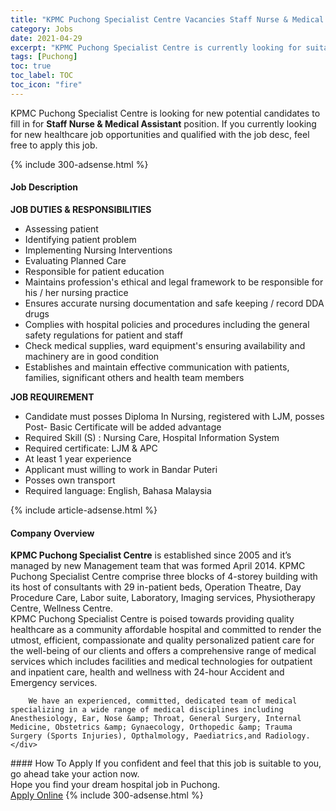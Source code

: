 ```yaml
---
title: "KPMC Puchong Specialist Centre Vacancies Staff Nurse & Medical Assistant" 
category: Jobs 
date: 2021-04-29 
excerpt: "KPMC Puchong Specialist Centre is currently looking for suitable person to fill in the Staff Nurse & Medical Assistant which positioned at Puchong" 
tags: [Puchong] 
toc: true 
toc_label: TOC 
toc_icon: "fire" 
--- 
```


<p>KPMC Puchong Specialist Centre is looking for new potential candidates to fill in for <b>Staff Nurse & Medical Assistant</b> position. If you currently looking for new healthcare job opportunities and qualified with the job desc, feel free to apply this job.
</p>{% include 300-adsense.html %} 
<div><div><h4>Job Description</h4></div><div><div><span><div><p><strong>JOB DUTIES &amp; RESPONSIBILITIES</strong></p><ul><li>Assessing patient</li><li>Identifying patient problem</li><li>Implementing Nursing Interventions</li><li>Evaluating Planned Care</li><li>Responsible for patient education</li><li>Maintains profession's ethical and legal framework to be responsible for his / her nursing practice</li><li>Ensures accurate nursing documentation and safe keeping / record DDA drugs</li><li>Complies with hospital policies and procedures including the general safety regulations for patient and staff</li><li>Check medical supplies, ward equipment's ensuring availability and machinery are in good condition</li><li>Establishes and maintain effective communication with patients, families, significant others and health team members</li></ul><p><strong>JOB REQUIREMENT</strong></p><ul><li>Candidate must posses Diploma In Nursing, registered with LJM, posses Post- Basic Certificate will be added advantage</li><li>Required Skill (S) : Nursing Care, Hospital Information System</li><li>Required certificate: LJM &amp; APC</li><li>At least 1 year experience</li><li>Applicant must willing to work in Bandar Puteri</li><li>Posses own transport</li><li>Required language: English, Bahasa Malaysia</li></ul></div></span></div></div></div> 
{% include article-adsense.html %} 
<div><div><h4>Company Overview</h4></div><div><div><span><div><div>
<div>
<div>
<strong>KPMC Puchong Specialist Centre</strong> is established since 2005 and it&#8217;s managed by new Management team that was formed April 2014. KPMC Puchong Specialist Centre comprise three blocks of 4-storey building with its host of consultants with 29 in-patient beds, Operation Theatre, Day Procedure Care, Labor suite, Laboratory, Imaging services, Physiotherapy Centre, Wellness Centre.</div>
<div>
			KPMC Puchong Specialist Centre is poised towards providing quality healthcare as a community affordable hospital and committed to render the utmost, efficient, compassionate and quality personalized patient care for the well-being of our clients and offers a comprehensive range of medical services which includes facilities and medical technologies for outpatient and inpatient care, health and wellness with 24-hour Accident and Emergency services.</div>
		
		We have an experienced, committed, dedicated team of medical specializing in a wide range of medical disciplines including Anesthesiology, Ear, Nose &amp; Throat, General Surgery, Internal Medicine, Obstetrics &amp; Gynaecology, Orthopedic &amp; Trauma Surgery (Sports Injuries), Opthalmology, Paediatrics,and Radiology.</div>
</div></div></span></div></div></div> 
#### How To Apply 
If you confident and feel that this job is suitable to you, go ahead take your action now. <br/> 
Hope you find your dream hospital job in Puchong. <br/> 
<a href="https://www.jobstreet.com.my/en/job/staff-nurse-medical-assistant-4551797?jobId=jobstreet-my-job-4551797" class="btn btn--warning" target="_blank" rel="nofollow noopenner">Apply Online</a> 
{% include 300-adsense.html %} 